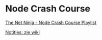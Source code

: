 # Node Crash Course

[The Net Ninja - Node Crash Course Playlist](https://youtube.com/playlist?list=PL4cUxeGkcC9jsz4LDYc6kv3ymONOKxwBU)

[Notities: zie wiki](https://github.com/MarijnSt/node-crash-course/wiki)